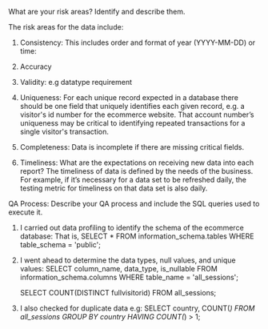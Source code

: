 What are your risk areas? Identify and describe them.

The risk areas for the data include:
1. Consistency: This includes order and format of year (YYYY-MM-DD) or time:

2. Accuracy
   
4. Validity:  e.g datatype requirement
   
5. Uniqueness: For each unique record expected in a database there should be one field that uniquely identifies each given record, e.g. a visitor's id number for the ecommerce website. That account number’s uniqueness may be critical to identifying repeated transactions for a single visitor's transaction.
   
6. Completeness: Data is incomplete if there are missing critical fields.

7. Timeliness: What are the expectations on receiving new data into each report? The timeliness of data is defined by the needs of the business. For example, if it’s necessary for a data set to be refreshed daily, the testing metric for timeliness on that data set is also daily.


QA Process:
Describe your QA process and include the SQL queries used to execute it.
1. I carried out data profiling to identify the schema of the ecommerce database: That is, 
   SELECT *
   FROM information_schema.tables
   WHERE table_schema = 'public';
2. I went ahead to determine the data types, null values, and unique values:
   SELECT column_name, data_type, is_nullable
   FROM information_schema.columns
   WHERE table_name = 'all_sessions';

   SELECT COUNT(DISTINCT fullvisitorid)
   FROM all_sessions;

3. I also checked for duplicate data e.g:
   SELECT country, COUNT(*)
   FROM all_sessions
   GROUP BY country
   HAVING COUNT(*) > 1;


   


